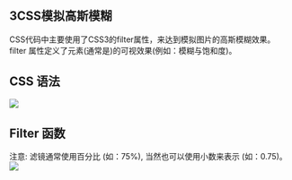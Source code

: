 ## 3CSS模拟高斯模糊
CSS代码中主要使用了CSS3的filter属性，来达到模拟图片的高斯模糊效果。
filter 属性定义了元素(通常是<img>)的可视效果(例如：模糊与饱和度)。
## CSS 语法
![](https://i.imgur.com/hMQPblG.png)
## Filter 函数
注意: 滤镜通常使用百分比 (如：75%), 当然也可以使用小数来表示 (如：0.75)。
![](https://i.imgur.com/bWfuOow.png)
